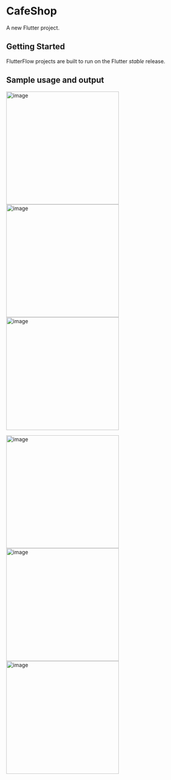 # CafeShop

A new Flutter project.

## Getting Started

FlutterFlow projects are built to run on the Flutter _stable_ release.
## Sample usage and output

<img src="screenshot/firstscreen1.jpg" alt="image" width="300"/> <img src="screenshot/homepage1.jpg" alt="image" width="300"/> <img src="screenshot/orderdetail1.jpg" alt="image" width="300"/>

<img src="screenshot/addtocart.jpg" alt="image" width="300"/> <img src="screenshot/orderconfirm1.jpg" alt="image" width="300"/> <img src="screenshot/orderwaiting.jpg" alt="image" width="300"/>
